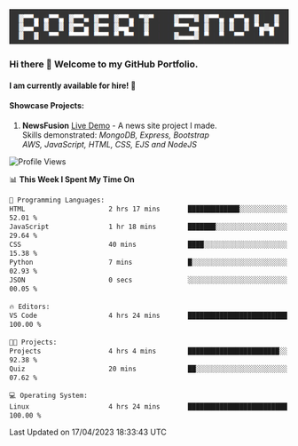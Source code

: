 <img alt="myname" src="assets/name.png" />

### Hi there 👋 Welcome to my GitHub Portfolio.
#### I am currently available for hire!  :briefcase:

#### Showcase Projects:

1. **NewsFusion** [Live Demo](https://news-1-f7223358.deta.app/) - A news site project I made.\
Skills demonstrated: *MongoDB, Express, Bootstrap\
AWS, JavaScript, HTML, CSS, EJS and NodeJS*

<!--START_SECTION:waka-->
![Profile Views](http://img.shields.io/badge/Profile%20Views-0-blue)

📊 **This Week I Spent My Time On** 

```text
💬 Programming Languages: 
HTML                     2 hrs 17 mins       █████████████░░░░░░░░░░░░   52.01 % 
JavaScript               1 hr 18 mins        ███████░░░░░░░░░░░░░░░░░░   29.64 % 
CSS                      40 mins             ████░░░░░░░░░░░░░░░░░░░░░   15.38 % 
Python                   7 mins              █░░░░░░░░░░░░░░░░░░░░░░░░   02.93 % 
JSON                     0 secs              ░░░░░░░░░░░░░░░░░░░░░░░░░   00.05 % 

🔥 Editors: 
VS Code                  4 hrs 24 mins       █████████████████████████   100.00 % 

🐱‍💻 Projects: 
Projects                 4 hrs 4 mins        ███████████████████████░░   92.38 % 
Quiz                     20 mins             ██░░░░░░░░░░░░░░░░░░░░░░░   07.62 % 

💻 Operating System: 
Linux                    4 hrs 24 mins       █████████████████████████   100.00 % 
```


 Last Updated on 17/04/2023 18:33:43 UTC
<!--END_SECTION:waka-->

<!--
**robjsnow/robjsnow** is a ✨ _special_ ✨ repository because its `README.md` (this file) appears on your GitHub profile.

Here are some ideas to get you started:

- 🔭 I’m currently working on ...
- 🌱 I’m currently learning ...
- 👯 I’m looking to collaborate on ...
- 🤔 I’m looking for help with ...
- 💬 Ask me about ...
- 📫 How to reach me: ...
- 😄 Pronouns: ...
- ⚡ Fun fact: ...
-->
